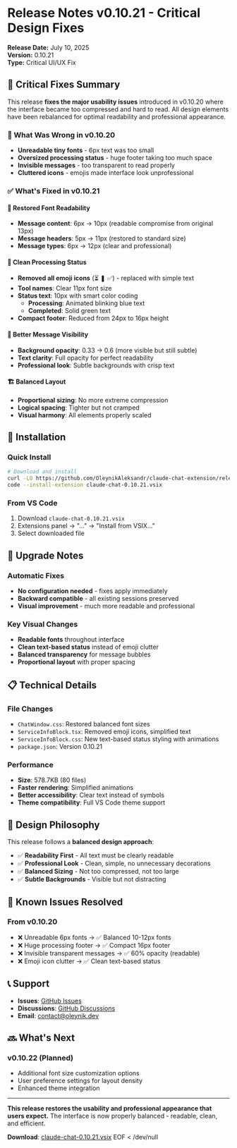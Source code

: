 # Release Notes v0.10.21 - Critical Design Fixes

**Release Date:** July 10, 2025  
**Version:** 0.10.21  
**Type:** Critical UI/UX Fix  

## 🔧 Critical Fixes Summary

This release **fixes the major usability issues** introduced in v0.10.20 where the interface became too compressed and hard to read. All design elements have been rebalanced for optimal readability and professional appearance.

### 🎯 What Was Wrong in v0.10.20
- **Unreadable tiny fonts** - 6px text was too small
- **Oversized processing status** - huge footer taking too much space  
- **Invisible messages** - too transparent to read properly
- **Cluttered icons** - emojis made interface look unprofessional

### ✅ What's Fixed in v0.10.21

#### 📖 Restored Font Readability
- **Message content**: 6px → 10px (readable compromise from original 13px)
- **Message headers**: 5px → 11px (restored to standard size)
- **Message types**: 6px → 12px (clear and professional)

#### 🎨 Clean Processing Status
- **Removed all emoji icons** (⏳ ❚ ✅) - replaced with simple text
- **Tool names**: Clear 11px font size
- **Status text**: 10px with smart color coding
  - **Processing**: Animated blinking blue text
  - **Completed**: Solid green text
- **Compact footer**: Reduced from 24px to 16px height

#### 💬 Better Message Visibility  
- **Background opacity**: 0.33 → 0.6 (more visible but still subtle)
- **Text clarity**: Full opacity for perfect readability
- **Professional look**: Subtle backgrounds with crisp text

#### 🏗️ Balanced Layout
- **Proportional sizing**: No more extreme compression
- **Logical spacing**: Tighter but not cramped
- **Visual harmony**: All elements properly scaled

## 🚀 Installation

### Quick Install
```bash
# Download and install
curl -LO https://github.com/OleynikAleksandr/claude-chat-extension/releases/download/v0.10.21/claude-chat-0.10.21.vsix
code --install-extension claude-chat-0.10.21.vsix
```

### From VS Code
1. Download `claude-chat-0.10.21.vsix`
2. Extensions panel → "..." → "Install from VSIX..."
3. Select downloaded file

## 🔄 Upgrade Notes

### Automatic Fixes
- **No configuration needed** - fixes apply immediately
- **Backward compatible** - all existing sessions preserved
- **Visual improvement** - much more readable and professional

### Key Visual Changes
- **Readable fonts** throughout interface
- **Clean text-based status** instead of emoji clutter
- **Balanced transparency** for message bubbles
- **Proportional layout** with proper spacing

## 📋 Technical Details

### File Changes
- `ChatWindow.css`: Restored balanced font sizes
- `ServiceInfoBlock.tsx`: Removed emoji icons, simplified text
- `ServiceInfoBlock.css`: New text-based status styling with animations
- `package.json`: Version 0.10.21

### Performance
- **Size**: 578.7KB (80 files)
- **Faster rendering**: Simplified animations
- **Better accessibility**: Clear text instead of symbols
- **Theme compatibility**: Full VS Code theme support

## 🎯 Design Philosophy

This release follows a **balanced design approach**:

- ✅ **Readability First** - All text must be clearly readable
- ✅ **Professional Look** - Clean, simple, no unnecessary decorations  
- ✅ **Balanced Sizing** - Not too compressed, not too large
- ✅ **Subtle Backgrounds** - Visible but not distracting

## 🐛 Known Issues Resolved

### From v0.10.20
- ❌ Unreadable 6px fonts → ✅ Balanced 10-12px fonts
- ❌ Huge processing footer → ✅ Compact 16px footer
- ❌ Invisible transparent messages → ✅ 60% opacity (readable)
- ❌ Emoji icon clutter → ✅ Clean text-based status

## 📞 Support

- **Issues**: [GitHub Issues](https://github.com/OleynikAleksandr/claude-chat-extension/issues)
- **Discussions**: [GitHub Discussions](https://github.com/OleynikAleksandr/claude-chat-extension/discussions)
- **Email**: contact@oleynik.dev

## 🔜 What's Next

### v0.10.22 (Planned)
- Additional font size customization options
- User preference settings for layout density
- Enhanced theme integration

---

**This release restores the usability and professional appearance that users expect.** The interface is now properly balanced - readable, clean, and efficient.

**Download**: [claude-chat-0.10.21.vsix](https://github.com/OleynikAleksandr/claude-chat-extension/releases/download/v0.10.21/claude-chat-0.10.21.vsix)
EOF < /dev/null